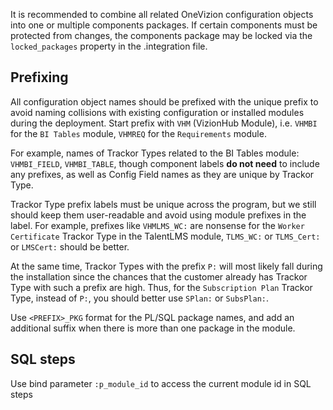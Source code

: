 It is recommended to combine all related OneVizion configuration objects into one or multiple components packages. If certain components must be protected from changes, the components package may be locked via the `locked_packages` property in the .integration file.

## Prefixing
All configuration object names should be prefixed with the unique prefix to avoid naming collisions with existing configuration or installed modules during the deployment.
Start prefix with `VHM` (VizionHub Module), i.e. `VHMBI` for the `BI Tables` module, `VHMREQ` for the `Requirements` module.

For example, names of Trackor Types related to the BI Tables module: `VHMBI_FIELD`, `VHMBI_TABLE`, though component labels **do not need** to include any prefixes, as well as Config Field names as they are unique by Trackor Type.

Trackor Type prefix labels must be unique across the program, but we still should keep them user-readable and avoid using module prefixes in the label. 
For example, prefixes like `VHMLMS_WC:` are nonsense for the `Worker Certificate` Trackor Type in the TalentLMS module, `TLMS_WC:` or `TLMS_Cert:` or `LMSCert:` should be better.

At the same time, Trackor Types with the prefix `P:` will most likely fall during the installation since the chances that the customer already has Trackor Type with such a prefix are high. Thus, for the `Subscription Plan` Trackor Type, instead of `P:`, you should better use `SPlan:` or `SubsPlan:`.

Use `<PREFIX>_PKG` format for the PL/SQL package names, and add an additional suffix when there is more than one package in the module.

## SQL steps
Use bind parameter `:p_module_id` to access the current module id in SQL steps

